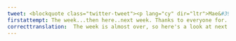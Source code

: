 ```yaml
---
tweet: <blockquote class="twitter-tweet"><p lang="cy" dir="ltr">Mae&#39;r wythnos bron ar ben, felly dyma gip ar weithgareddau <a href="https://twitter.com/hashtag/steddfodAmGen?src=hash&amp;ref_src=twsrc%5Etfw">#steddfodAmGen</a> yr wythnos nesaf. Diolch i bawb am gefnogi yr wythnos yma - &#39;dy&#39;ch chi wedi bod yn arbennig! <a href="https://t.co/ahmoB2mpRW">pic.twitter.com/ahmoB2mpRW</a></p>&mdash; eisteddfod (@eisteddfod) <a href="https://twitter.com/eisteddfod/status/1271457370007355394?ref_src=twsrc%5Etfw">June 12, 2020</a></blockquote> <script async src="https://platform.twitter.com/widgets.js" charset="utf-8"></script>
firstattempt: The week...then here..next week. Thanks to everyone for...this week. You've been special!
correcttranslation:  The week is almost over, so here's a look at next week's 'steddfodAmGen' activities. Thank you to everyone for supporting this week - you guys have been special!
---
```








